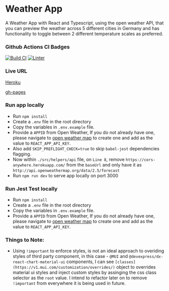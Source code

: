# Weather App

A Weather App with React and Typescript, using the open weather API, that you can preview the weather across 5 different cities in Germany and has functionality to toggle between 2 different temperature scales as preferred.

### Github Actions CI Badges

[![Build CI](https://github.com/chokonaira/weather-app/actions/workflows/build.yml/badge.svg)](https://github.com/chokonaira/weather-app/actions/workflows/build.yml) [![Linter](https://github.com/chokonaira/weather-app/actions/workflows/linter.yml/badge.svg)](https://github.com/chokonaira/weather-app/actions/workflows/linter.yml)

### Live URL

[Heroku](https://pay-weather.herokuapp.com/)

[gh-pages](https://chokonaira.github.io/weather-app/)

### Run app locally
- Run `npm install`
- Create a `.env` file in the root directory
- Copy the variables in `.env.example` file. 
- Provide a `APPID` from Open Weather, If you do not already have one, please navigate to [open weather map](http://api.openweathermap.org) to create one and add as the value to `REACT_APP_API_KEY`. 
- Also add `SKIP_PREFLIGHT_CHECK=true` to skip `babel-jest` dependencies flagging.
- Now within `./src/helpers/api` file, on `Line 8`, remove `https://cors-anywhere.herokuapp.com/` from the `baseUrl` and only have it as `http://api.openweathermap.org/data/2.5/forecast`
- Run `npm run dev` to serve app locally on port 3000

### Run Jest Test locally
- Run `npm install`
- Create a `.env` file in the root directory
- Copy the variables in `.env.example` file. 
- Provide a `APPID` from Open Weather, If you do not already have one, please navigate to [open weather map](http://api.openweathermap.org) to create one and add as the value to `REACT_APP_API_KEY`. 

### Things to Note:
- Using `!important` to enforce styles, is not an ideal approach to overiding styles of third party component, in this case - `@MUI` and `@devexpress/dx-react-chart-material-ui` components, I can see `[classes](https://v1.mui.com/customization/overrides/)` object to overrides material ui styles and inject custom styles by assinging the css class selector as the `root` value. I intend to refactor later on to remove `!important` from everywhere it is being used in future.